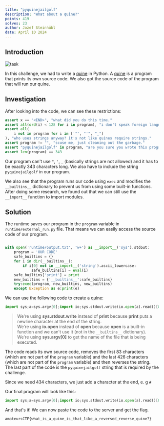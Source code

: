 ```yaml
---
title: "pyquinejailgolf"
description: "What about a quine?"
points: 419
solves: 23
author: Jozef Steinhübl
date: April 10 2024
---
```


## Introduction

![task](https://raw.githubusercontent.com/GerlachSnezka/amateursctf/main/assets/2024-jail-pyquinejailgolf.png)

In this challenge, we had to write a [quine](https://en.wikipedia.org/wiki/Quine_(computing)) in Python. A [quine](https://en.wikipedia.org/wiki/Quine_(computing)) is a program that prints its own source code. We also got the source code of the program that will run our quine.

## Investigation

After looking into the code, we can see these restrictions:
```py
assert x == "<END>", "what did you do this time."
assert all(ord(i) < 128 for i in program), "i don't speak foreign languages."
assert all(
    i not in program for i in ['"', "'", "_"]
), "who uses strings anyway? it's not like quines require strings."
assert program != "", "scuse me, just cleaning out the garbage."
assert "pyquinejailgolf" in program, "are you sure you wrote this program yourself?"
assert len(program) == 343
```

Our program can't use `"`, `'`, `_` (basically strings are not allowed) and it has to be exactly 343 characters long. We also have to include the string `pyquinejailgolf` in our program.

We also see that the program runs our code using `exec` and modifies the `__builtins__` dictionary to prevent us from using some built-in functions. After doing some research, we found out that we can still use the `__import__` function to import modules.

## Solution

The runtime saves our program in the `program` variable in `runtime/external_run.py` file. That means we can easily access the source code of our program.

```python

with open('runtime/output.txt', 'w+') as __import__('sys').stdout:
    program = 'OUR CODE'
    safe_builtins = {}
    for i in dir(__builtins__):
        if i[0] not in __import__('string').ascii_lowercase:
            safe_builtins[i] = eval(i)
    safe_builtins['print'] = print
    new_builtins = {'__builtins__':safe_builtins}
    try:exec(program, new_builtins, new_builtins)
    except Exception as e:print(e)
```

We can use the following code to create a quine:

```python
import sys;a=sys.argv[0];import io;sys.stdout.write(io.open(a).read()[83:426][::-1])#pyquinejailgolf
```

> We're using **sys.stdout.write** instead of **print** because **print** puts a newline character at the end of the string.  
> We're using **io.open** instead of **open** because **open** is a built-in function and we can't use it (not in the `__builtins__` dictionary).  
> We're using **sys.argv[0]** to get the name of the file that is being executed.

The code reads its own source code, removes the first 83 characters (which are not part of the `program` variable) and the last 426 characters (which are not part of the `program` variable) and then reverses the string. The last part of the code is the `pyquinejailgolf` string that is required by the challenge.

Since we need 434 characters, we just add a character at the end, e. g `#`

Our final program will look like this:

```python
import sys;a=sys.argv[0];import io;sys.stdout.write(io.open(a).read()[83:426][::-1])#pyquinejailgolf###################################################################################################################################################################################################################################################
```

And that's it! We can now paste the code to the server and get the flag.

```
amateursCTF{what_is_a_quine_is_that_like_a_reversed_reverse_quine?}
```